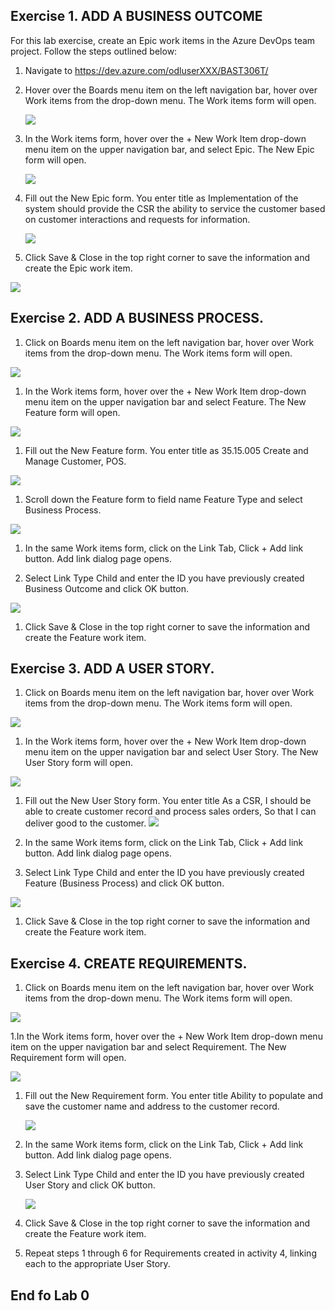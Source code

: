 


## Exercise 1. 	ADD A BUSINESS OUTCOME


For this lab exercise, create an Epic work items in the Azure DevOps team project.
Follow the steps outlined below:


1. Navigate to https://dev.azure.com/odluserXXX/BAST306T/
1. Hover over the Boards menu item on the left navigation bar, hover over Work items from the drop-down menu.  The Work items form    will open.
    
   ![](https://raw.githubusercontent.com/aliyoussefi/BAST306T-Labs/master/lab0/images/snap1.JPG)
   
   
1. In the Work items form, hover over the + New Work Item drop-down menu item on the upper navigation bar, and select Epic.  The New Epic form will open.

   ![](https://raw.githubusercontent.com/aliyoussefi/BAST306T-Labs/master/lab0/images/snap2.JPG)

1. Fill out the New Epic form.  You enter title as Implementation of the system should provide the CSR the ability to service the customer based on customer interactions and requests for information. 

   ![](https://raw.githubusercontent.com/aliyoussefi/BAST306T-Labs/master/lab0/images/snap3.JPG)
     
1.	Click Save & Close in the top right corner to save the information and create the Epic work item.

  ![](https://raw.githubusercontent.com/aliyoussefi/BAST306T-Labs/master/lab0/images/snap4.JPG)
  
  
## Exercise 2. ADD A BUSINESS PROCESS.

1. Click on Boards menu item on the left navigation bar, hover over Work items from the drop-down menu.  The Work items form will open.

  ![](https://raw.githubusercontent.com/aliyoussefi/BAST306T-Labs/master/lab0/images/snap5.JPG)
  
1. In the Work items form, hover over the + New Work Item drop-down menu item on the upper navigation bar and select Feature.  The New Feature form will open.

  ![](https://raw.githubusercontent.com/aliyoussefi/BAST306T-Labs/master/lab0/images/snap6.JPG)

1. Fill out the New Feature form.  You enter title as 35.15.005 Create and Manage Customer, POS.

  ![](https://raw.githubusercontent.com/aliyoussefi/BAST306T-Labs/master/lab0/images/snap7.JPG)
  
1. Scroll down the Feature form to field name Feature Type and select Business Process.

  ![](https://raw.githubusercontent.com/aliyoussefi/BAST306T-Labs/master/lab0/images/snap8.JPG)
  
1. In the same Work items form, click on the Link  Tab, Click + Add link button. Add link dialog page opens.
 
1. Select Link Type Child and enter the ID you have previously created Business Outcome and click OK button.

  ![](https://raw.githubusercontent.com/aliyoussefi/BAST306T-Labs/master/lab0/images/snap9.JPG)
  
1. Click Save & Close in the top right corner to save the information and create the Feature work item.


## Exercise 3. ADD A USER STORY.

1. Click on Boards menu item on the left navigation bar, hover over Work items from the drop-down menu.  The Work items form will open.
  
  ![](https://raw.githubusercontent.com/aliyoussefi/BAST306T-Labs/master/lab0/images/snap10.JPG)


1. In the Work items form, hover over the + New Work Item drop-down menu item on the upper navigation bar and select User Story.  The New User Story form will open.

  ![](https://raw.githubusercontent.com/aliyoussefi/BAST306T-Labs/master/lab0/images/snap11.JPG)

1. Fill out the New User Story form.  You enter title As a CSR, I should be able to create customer record and process sales orders, So that I can deliver good to the customer. 
  ![](https://raw.githubusercontent.com/aliyoussefi/BAST306T-Labs/master/lab0/images/snap12.JPG)
  
1. In the same Work items form, click on the Link  Tab, Click + Add link button. Add link dialog page opens.
1. Select Link Type Child and enter the ID you have previously created Feature (Business Process) and click OK button.

  ![](https://raw.githubusercontent.com/aliyoussefi/BAST306T-Labs/master/lab0/images/snap13.JPG)

1. Click Save & Close in the top right corner to save the information and create the Feature work item.


## Exercise 4. CREATE REQUIREMENTS.

1. Click on Boards menu item on the left navigation bar, hover over Work items from the drop-down menu.  The Work items form will open.

  ![](https://raw.githubusercontent.com/aliyoussefi/BAST306T-Labs/master/lab0/images/snap14.JPG)


1.In the Work items form, hover over the + New Work Item drop-down menu item on the upper navigation bar and select Requirement.  The New Requirement form will open.

  ![](https://raw.githubusercontent.com/aliyoussefi/BAST306T-Labs/master/lab0/images/snap15.JPG)


1. Fill out the New Requirement form.  You enter title Ability to populate and save the customer name and address to the customer record. 

   ![](https://raw.githubusercontent.com/aliyoussefi/BAST306T-Labs/master/lab0/images/snap16.JPG)
   
   
1. In the same Work items form, click on the Link  Tab, Click + Add link button. Add link dialog page opens.

1. Select Link Type Child and enter the ID you have previously created User Story and click OK button.

   ![](https://raw.githubusercontent.com/aliyoussefi/BAST306T-Labs/master/lab0/images/snap17.JPG)
   
1. Click Save & Close in the top right corner to save the information and create the Feature work item.

1. Repeat steps 1 through 6 for Requirements created in activity 4, linking each to the appropriate User Story.


## End fo Lab 0

